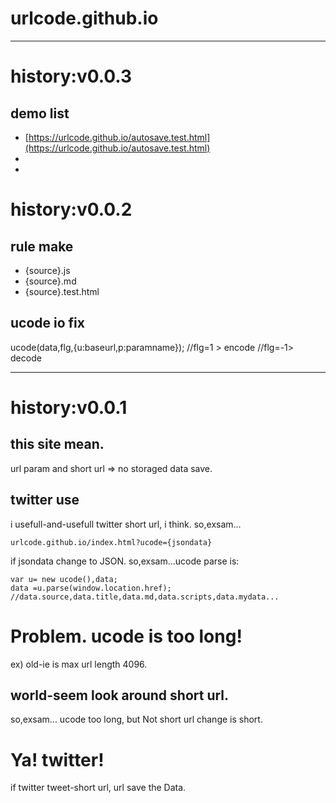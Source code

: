 # urlcode.github.io

------
# history:v0.0.3
## demo list
- [https://urlcode.github.io/autosave.test.html](https://urlcode.github.io/autosave.test.html)
- []()
- []()

# history:v0.0.2
## rule make
- {source}.js 
- {source}.md
- {source}.test.html
 
## ucode io fix

ucode(data,flg,{u:baseurl,p:paramname}); //flg=1 > encode  //flg=-1> decode

------
# history:v0.0.1
## this site mean.
url param and short url => no storaged data save.

## twitter use
i usefull-and-usefull twitter short url, i think.
so,exsam...
```
urlcode.github.io/index.html?ucode={jsondata}
```
if jsondata change to JSON.
so,exsam...ucode parse is:
```
var u= new ucode(),data;
data =u.parse(window.location.href);
//data.source,data.title,data.md,data.scripts,data.mydata...
```
# Problem. ucode is too long!
ex) old-ie is max url length 4096.

## world-seem look around short url.
so,exsam... ucode too long, but Not short url change is short.

# Ya! twitter!
if twitter tweet-short url, url save the Data.  
